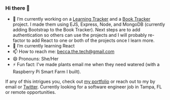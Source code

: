 ### Hi there 👋


- 🔭 I’m currently working on a [Learning Tracker](https://gentle-dawn-40473.herokuapp.com/) and a [Book Tracker](https://infinite-beyond-79502.herokuapp.com/) project.
   I made them using EJS, Express, Node, and MongoDB (currently adding Bootstrap to the Book Tracker). Next steps are to add authentication so others can use the projects and I will probably re-factor to add React to one or both of the projects once I learn more.
- 🌱 I’m currently learning React
- 📫 How to reach me: becca.the.tech@gmail.com
- 😄 Pronouns: She/Her
- ⚡ Fun fact: I've made plants email me when they need watered (with a Raspberry Pi Smart Farm I built).

If any of this intrigues you, check out [my portfolio](https://becca-the-tech.github.io/ReviewPages/portfolio.html) or reach out to my by email or [Twitter](https://twitter.com/beccathetech). Currently looking for a software engineer job in Tampa, FL or remote opportunities.

<!--
**becca-the-tech/becca-the-tech** is a ✨ _special_ ✨ repository because its `README.md` (this file) appears on your GitHub profile.

Here are some ideas to get you started:

- 🔭 I’m currently working on ...
- 🌱 I’m currently learning ...
- 👯 I’m looking to collaborate on ...
- 🤔 I’m looking for help with ...
- 💬 Ask me about ...
- 📫 How to reach me: ...
- 😄 Pronouns: ...
- ⚡ Fun fact: ...
-->
